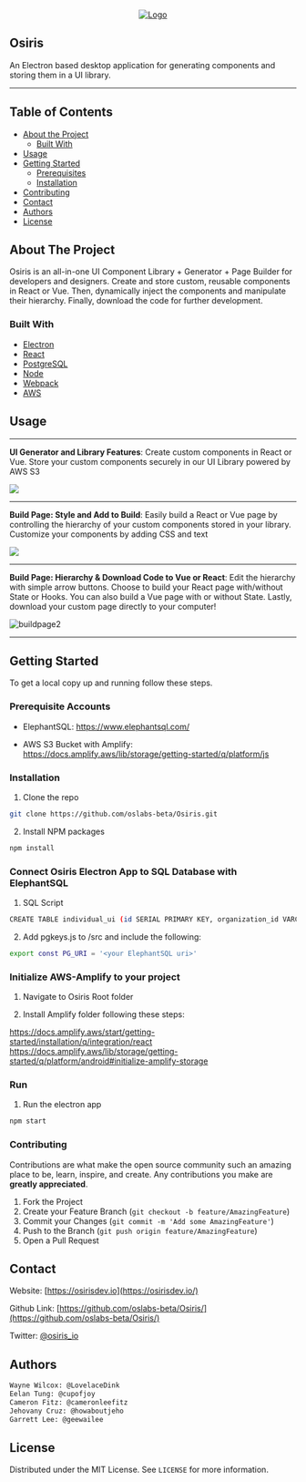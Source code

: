 <!-- PROJECT SHIELDS -->
<!--
*** I'm using markdown "reference style" links for readability.
*** Reference links are enclosed in brackets [ ] instead of parentheses ( ).
*** See the bottom of this document for the declaration of the reference variables
*** for contributors-url, forks-url, etc. This is an optional, concise syntax you may use.
*** https://www.markdownguide.org/basic-syntax/#reference-style-links
-->
<!-- PROJECT LOGO -->
<br />
<p align="center">
  <a href="https://github.com/oslabs-beta/Osiris/">
    <img src="https://i.ibb.co/pyyR40z/Final-Osiris.jpg" alt="Logo">
  </a>

## Osiris
An Electron based desktop application for generating components and storing them in a UI library.

  __________


<!-- TABLE OF CONTENTS -->
## Table of Contents

* [About the Project](#about-the-project)
  * [Built With](#built-with)
* [Usage](#usage)
* [Getting Started](#getting-started)
  * [Prerequisites](#prerequisites)
  * [Installation](#installation)
* [Contributing](#contributing)
* [Contact](#contact)
* [Authors](#authors)
* [License](#license)



<!-- ABOUT THE PROJECT -->
## About The Project

Osiris is an all-in-one UI Component Library + Generator + Page Builder for developers and designers. Create and store custom, reusable components in React or Vue. Then, dynamically inject the components and manipulate their hierarchy. Finally, download the code for further development.

### Built With
* [Electron](https://getbootstrap.com)
* [React](https://reactjs.org/)
* [PostgreSQL](https://laravel.com)
* [Node](https://nodejs.org/en/)
* [Webpack](https://webpack.js.org/)
* [AWS](https://aws.amazon.com/)

<!-- USAGE EXAMPLES -->
## Usage

_______


**UI Generator and Library Features**: Create custom components in React or Vue. Store your custom components securely in our UI Library powered by AWS S3

<img src="https://i.ibb.co/6vTMGSC/generator1.gif">

_______


**Build Page: Style and Add to Build**: Easily build a React or Vue page by controlling the hierarchy of your custom components stored in your library. Customize your components by adding CSS and text

<img src="https://i.ibb.co/PzPfFT5/buildpage1.gif">

________


**Build Page: Hierarchy & Download Code to Vue or React**:  Edit the hierarchy with simple arrow buttons. Choose to build your React page with/without State or Hooks. You can also build a Vue page with or without State. Lastly, download your custom page directly to your computer!

<img src="https://iili.io/d1XamG.gif" alt="buildpage2">

_______


<!-- GETTING STARTED -->
## Getting Started

To get a local copy up and running follow these steps.

### Prerequisite Accounts

* ElephantSQL:
https://www.elephantsql.com/

* AWS S3 Bucket with Amplify: 
https://docs.amplify.aws/lib/storage/getting-started/q/platform/js

### Installation

1. Clone the repo
```sh
git clone https://github.com/oslabs-beta/Osiris.git
```
2. Install NPM packages
```sh
npm install
```
### Connect Osiris Electron App to SQL Database with ElephantSQL 

1. SQL Script
```sh
CREATE TABLE individual_ui (id SERIAL PRIMARY KEY, organization_id VARCHAR, image, VARCHAR, tags VARCHAR, react_code VARCHAR, file_name VARCHAR, type VARCHAR, description VARCHAR);
```

2. Add pgkeys.js to /src and include the following:
```sh
export const PG_URI = '<your ElephantSQL uri>'
```
### Initialize AWS-Amplify to your project 

1. Navigate to Osiris Root folder

2. Install Amplify folder following these steps:

https://docs.amplify.aws/start/getting-started/installation/q/integration/react
https://docs.amplify.aws/lib/storage/getting-started/q/platform/android#initialize-amplify-storage

### Run

1. Run the electron app
```sh
npm start
```


<!-- CONTRIBUTING -->
### Contributing

Contributions are what make the open source community such an amazing place to be, learn, inspire, and create. Any contributions you make are **greatly appreciated**.

1. Fork the Project
2. Create your Feature Branch (`git checkout -b feature/AmazingFeature`)
3. Commit your Changes (`git commit -m 'Add some AmazingFeature'`)
4. Push to the Branch (`git push origin feature/AmazingFeature`)
5. Open a Pull Request


<!-- CONTACT -->
## Contact

Website: [https://osirisdev.io](https://osirisdev.io/)

Github Link: [https://github.com/oslabs-beta/Osiris/](https://github.com/oslabs-beta/Osiris/)

Twitter: [@osiris_io](https://twitter.com/osiris_io)
 
<!--- Authors --->
## Authors
```sh
Wayne Wilcox: @LovelaceDink
Eelan Tung: @cupofjoy
Cameron Fitz: @cameronleefitz
Jehovany Cruz: @howaboutjeho
Garrett Lee: @geewailee
```
<!-- LICENSE -->
## License

Distributed under the MIT License. See `LICENSE` for more information.
